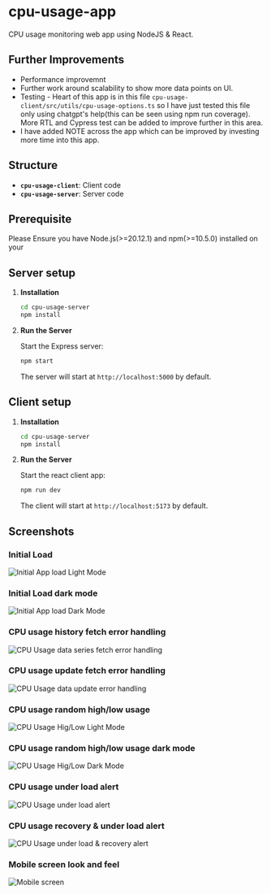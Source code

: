 # cpu-usage-app
CPU usage monitoring web app using NodeJS & React.

## Further Improvements
- Performance improvemnt
- Further work around scalability to show more data points on UI.
- Testing - Heart of this app is in this file `cpu-usage-client/src/utils/cpu-usage-options.ts` so I have just tested this file only using chatgpt's help(this can be seen using npm run coverage). More RTL and Cypress test can be added to improve further in this area.
- I have added NOTE across the app which can be improved by investing more time into this app.

## Structure

- **`cpu-usage-client`**: Client code
- **`cpu-usage-server`**: Server code

## Prerequisite
Please Ensure you have Node.js(>=20.12.1) and npm(>=10.5.0) installed on your 

## Server setup

1. **Installation**

   ```bash
   cd cpu-usage-server
   npm install
   ```

2. **Run the Server**

   Start the Express server:

   ```bash
   npm start
   ```

   The server will start at `http://localhost:5000` by default.

## Client setup

1. **Installation**

   ```bash
   cd cpu-usage-server
   npm install
   ```

2. **Run the Server**

   Start the react client app:

   ```bash
   npm run dev
   ```

   The client will start at `http://localhost:5173` by default.

## Screenshots

### Initial Load
![Initial App load Light Mode](https://github.com/rnanania/cpu-usage-app/blob/main/screenshots/Initial-Light-Mode.png)

### Initial Load dark mode
![Initial App load Dark Mode](https://github.com/rnanania/cpu-usage-app/blob/main/screenshots/Initial-Dark-Mode.png)

### CPU usage history fetch error handling
![CPU Usage data series fetch error handling](https://github.com/rnanania/cpu-usage-app/blob/main/screenshots/Error-Handling-Fetch.png)

### CPU usage update fetch error handling
![CPU Usage data update error handling](https://github.com/rnanania/cpu-usage-app/blob/main/screenshots/Error-Handling-Update.png)

### CPU usage random high/low usage
![CPU Usage Hig/Low Light Mode](https://github.com/rnanania/cpu-usage-app/blob/main/screenshots/CPU-Usage-High-Low.png)

### CPU usage random high/low usage dark mode
![CPU Usage Hig/Low Dark Mode](https://github.com/rnanania/cpu-usage-app/blob/main/screenshots/CPU-Usage-Higg-Low-Dark.png)

### CPU usage under load alert
![CPU Usage under load alert](https://github.com/rnanania/cpu-usage-app/blob/main/screenshots/Under-Load-Recovery-1.png)

### CPU usage recovery & under load alert
![CPU Usage under load & recovery alert](https://github.com/rnanania/cpu-usage-app/blob/main/screenshots/Under-Load-Recovery-2.png)

### Mobile screen look and feel
![Mobile screen](https://github.com/rnanania/cpu-usage-app/blob/main/screenshots/Mobile-Screen.png)

